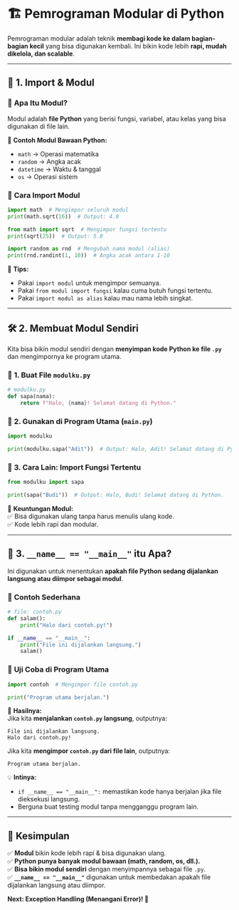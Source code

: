 # 🏗️ **Pemrograman Modular di Python**  

Pemrograman modular adalah teknik **membagi kode ke dalam bagian-bagian kecil** yang bisa digunakan kembali. Ini bikin kode lebih **rapi, mudah dikelola, dan scalable**.  

---

## 📌 **1. Import & Modul**  

### 🔹 **Apa Itu Modul?**  
Modul adalah **file Python** yang berisi fungsi, variabel, atau kelas yang bisa digunakan di file lain.  

📌 **Contoh Modul Bawaan Python:**  
- `math` → Operasi matematika  
- `random` → Angka acak  
- `datetime` → Waktu & tanggal  
- `os` → Operasi sistem  

### 🔹 **Cara Import Modul**  
```python
import math  # Mengimpor seluruh modul
print(math.sqrt(16))  # Output: 4.0

from math import sqrt  # Mengimpor fungsi tertentu
print(sqrt(25))  # Output: 5.0

import random as rnd  # Mengubah nama modul (alias)
print(rnd.randint(1, 10))  # Angka acak antara 1-10
```

📌 **Tips:**  
- Pakai `import modul` untuk mengimpor semuanya.  
- Pakai `from modul import fungsi` kalau cuma butuh fungsi tertentu.  
- Pakai `import modul as alias` kalau mau nama lebih singkat.  

---

## 🛠️ **2. Membuat Modul Sendiri**  

Kita bisa bikin modul sendiri dengan **menyimpan kode Python ke file `.py`** dan mengimpornya ke program utama.  

### 🔹 **1. Buat File `modulku.py`**  
```python
# modulku.py
def sapa(nama):
    return f"Halo, {nama}! Selamat datang di Python."
```

### 🔹 **2. Gunakan di Program Utama (`main.py`)**  
```python
import modulku

print(modulku.sapa("Adit"))  # Output: Halo, Adit! Selamat datang di Python.
```

### 🔹 **3. Cara Lain: Import Fungsi Tertentu**  
```python
from modulku import sapa

print(sapa("Budi"))  # Output: Halo, Budi! Selamat datang di Python.
```

📌 **Keuntungan Modul:**  
✅ Bisa digunakan ulang tanpa harus menulis ulang kode.  
✅ Kode lebih rapi dan modular.  

---

## 🤯 **3. `__name__ == "__main__"` itu Apa?**  

Ini digunakan untuk menentukan **apakah file Python sedang dijalankan langsung atau diimpor sebagai modul**.  

### 🔹 **Contoh Sederhana**  
```python
# file: contoh.py
def salam():
    print("Halo dari contoh.py!")

if __name__ == "__main__":
    print("File ini dijalankan langsung.")
    salam()
```

### 🔹 **Uji Coba di Program Utama**  
```python
import contoh  # Mengimpor file contoh.py

print("Program utama berjalan.")
```

📌 **Hasilnya:**  
Jika kita **menjalankan `contoh.py` langsung**, outputnya:  
```
File ini dijalankan langsung.
Halo dari contoh.py!
```
Jika kita **mengimpor `contoh.py` dari file lain**, outputnya:  
```
Program utama berjalan.
```

💡 **Intinya:**  
- `if __name__ == "__main__":` memastikan kode hanya berjalan jika file dieksekusi langsung.  
- Berguna buat testing modul tanpa mengganggu program lain.  

---

## 🎯 **Kesimpulan**  
✅ **Modul** bikin kode lebih rapi & bisa digunakan ulang.  
✅ **Python punya banyak modul bawaan (math, random, os, dll.).**  
✅ **Bisa bikin modul sendiri** dengan menyimpannya sebagai file `.py`.  
✅ **`__name__ == "__main__"`** digunakan untuk membedakan apakah file dijalankan langsung atau diimpor.  

**Next: Exception Handling (Menangani Error)! 🚀**